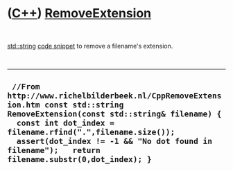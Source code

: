



 

 

 

 

 

([C++](Cpp.md)) [RemoveExtension](CppRemoveExtension.md)
==========================================================

 

[std::string](CppString.md) [code snippet](CppCodeSnippets.md) to
remove a filename's extension.

 

  -------------------------------------------------------------------------------------------------------------------------------------------------------------------------------------------------------------------------------------------------------------------------------------------------
  ` //From http://www.richelbilderbeek.nl/CppRemoveExtension.htm const std::string RemoveExtension(const std::string& filename) {   const int dot_index = filename.rfind(".",filename.size());   assert(dot_index != -1 && "No dot found in filename");   return filename.substr(0,dot_index); }`
  -------------------------------------------------------------------------------------------------------------------------------------------------------------------------------------------------------------------------------------------------------------------------------------------------

 

 

 

 

 





 



